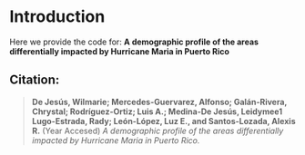 # Introduction 
Here we provide the code for: **A demographic profile of the areas differentially impacted by Hurricane Maria in Puerto Rico**

## Citation: 

> **De Jesús, Wilmarie; Mercedes-Guervarez, Alfonso; Galán-Rivera, Chrystal; Rodríguez-Ortiz; Luis A.; Medina-De Jesús, Leidymee1 Lugo-Estrada, Rady; León-López, Luz E., and Santos-Lozada, Alexis R.** (Year Accesed) *A demographic profile of the areas differentially impacted by Hurricane Maria in Puerto Rico.* 
